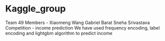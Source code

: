 # Kaggle_group
Team 49
Members - 
Xiaomeng Wang
Gabriel Barat
Sneha Srivastava
Competition - income prediction
We have used frequency encoding, label encoding and lightgbm algorithm to predict income
